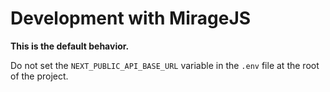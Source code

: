 # Development with MirageJS

**This is the default behavior.**

Do not set the `NEXT_PUBLIC_API_BASE_URL` variable in the `.env` file at the root of the project.
